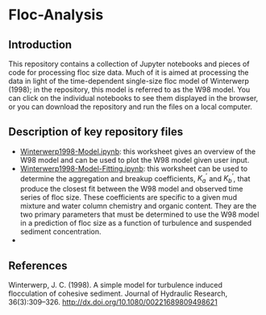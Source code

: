 # Floc-Analysis

## Introduction
This repository contains a collection of Jupyter notebooks and pieces of code for processing floc size data. Much of it is aimed at processing the data in light of the time-dependent single-size floc model of Winterwerp (1998); in the repository, this model is referred to as the W98 model. You can click on the individual notebooks to see them displayed in the browser, or you can download the repository and run the files on a local computer.

## Description of key repository files
- [Winterwerp1998-Model.ipynb][1]: this worksheet gives an overview of the W98 model and can be used to plot the W98 model given user input.
- [Winterwerp1998-Model-Fitting.ipynb][2]: this worksheet can be used to determine the aggregation and breakup coefficients, $K_{a}^{'}$ and $K_{b}^{‘}$, that produce the closest fit between the W98 model and observed time series of floc size. These coefficients are specific to a given mud mixture and water column chemistry and organic content. They are the two primary parameters that must be determined to use the W98 model in a prediction of floc size as a function of turbulence and suspended sediment concentration.
- 
## References
Winterwerp, J. C. (1998). A simple model for turbulence induced flocculation of cohesive sediment. Journal of Hydraulic Research, 36(3):309–326. http://dx.doi.org/10.1080/00221689809498621

[1]:	https://github.com/FlocData/Floc-Analysis/blob/master/Winterwerp1998-Model.ipynb
[2]:	https://github.com/FlocData/Floc-Analysis/blob/master/Winterwerp1998-Model-Fitting.ipynb